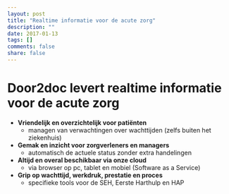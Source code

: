 ```yaml
---
layout: post
title: "Realtime informatie voor de acute zorg"
description: ""
date: 2017-01-13
tags: []
comments: false
share: false
---
```


# Door2doc levert realtime informatie voor de acute zorg

* **Vriendelijk en overzichtelijk voor patiënten**
    * managen van verwachtingen over wachttijden (zelfs buiten het ziekenhuis)
* **Gemak en inzicht voor zorgverleners en managers**
    * automatisch de actuele status zonder extra handelingen
* **Altijd en overal beschikbaar via onze cloud**
    * via browser op pc, tablet en mobiel (Software as a Service)
* **Grip op wachttijd, werkdruk, prestatie en proces**
    * specifieke tools voor de SEH, Eerste Harthulp en HAP

